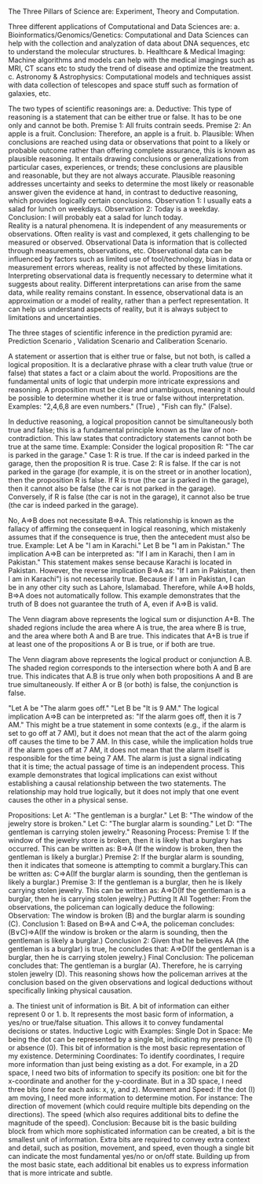 The Three Pillars of Science are: Experiment, Theory and Computation. 

Three different applications of Computational and Data Sciences are: a. Bioinformatics/Genomics/Genetics: Computational and Data Sciences can help with the collection and analyzation of data about DNA sequences, etc to understand the molecular structures. b. Healthcare & Medical Imaging: Machine algorithms and models can help with the medical imagings such as MRI, CT scans etc to study the trend of disease and optimize the treatment.  c. Astronomy & Astrophysics: Computational models and techniques assist with data collection of telescopes and space stuff such as formation of galaxies, etc.   

The two types of scientific reasonings are: a. Deductive: This type of reasoning is a statement that can be either true or false. It has to be one only and cannot be both. Premise 1: All fruits contrain seeds. Premise 2: An apple is a fruit. Conclusion: Therefore, an apple is a fruit.  b. Plausible: When conclusions are reached using data or observations that point to a likely or probable outcome rather than offering complete assurance, this is known as plausible reasoning. It entails drawing conclusions or generalizations from particular cases, experiences, or trends; these conclusions are plausible and reasonable, but they are not always accurate. Plausible reasoning addresses uncertainty and seeks to determine the most likely or reasonable answer given the evidence at hand, in contrast to deductive reasoning, which provides logically certain conclusions.                                         Observation 1: I usually eats a salad for lunch on weekdays. Observation 2: Today is a weekday. Conclusion: I will probably eat a salad for lunch today.    
Reality is a natural phenomena. It is independent of any measurements or observations. Often reality is vast and complexed, it gets challenging to be measured or observed. Observational Data is information that is collected through measurements, observations, etc. Observational data can be influenced by factors such as limited use of tool/technology, bias in data or measurement errors whereas, reality is not affected by these limitations. Interpreting observational data is frequently necessary to determine what it suggests about reality. Different interpretations can arise from the same data, while reality remains constant. In essence, observational data is an approximation or a model of reality, rather than a perfect representation. It can help us understand aspects of reality, but it is always subject to limitations and uncertainties. 

The three stages of scientific inference in the prediction pyramid are: Prediction Scenario , Validation Scenario and Caliberation Scenario. 

A statement or assertion that is either true or false, but not both, is called a logical proposition. It is a declarative phrase with a clear truth value (true or false) that states a fact or a claim about the world. Propositions are the fundamental units of logic that underpin more intricate expressions and reasoning. A proposition must be clear and unambiguous, meaning it should be possible to determine whether it is true or false without interpretation. Examples: "2,4,6,8 are even numbers." (True)      ,     "Fish can fly." (False).    

In deductive reasoning, a logical proposition cannot be simultaneously both true and false; this is a fundamental principle known as the law of non-contradiction. This law states that contradictory statements cannot both be true at the same time.
Example: Consider the logical proposition R: "The car is parked in the garage."
Case 1: R is true. If the car is indeed parked in the garage, then the proposition R is true.
Case 2: R is false. If the car is not parked in the garage (for example, it is on the street or in another location), then the proposition R is false.
If R is true (the car is parked in the garage), then it cannot also be false (the car is not parked in the garage). Conversely, if R is false (the car is not in the garage), it cannot also be true (the car is indeed parked in the garage).

No, A⇒B does not necessitate B⇒A. This relationship is known as the fallacy of affirming the consequent in logical reasoning, which mistakenly assumes that if the consequence is true, then the antecedent must also be true. Example: Let A be "I am in Karachi." Let B be "I am in Pakistan." The implication A⇒B can be interpreted as: "If I am in Karachi, then I am in Pakistan." This statement makes sense because Karachi is located in Pakistan. However, the reverse implication B⇒A as: "If I am in Pakistan, then I am in Karachi") is not necessarily true. Because if I am in Pakistan, I can be in any other city such as Lahore, Islamabad. Therefore, while A⇒B holds, B⇒A does not automatically follow. This example demonstrates that the truth of B does not guarantee the truth of A, even if A⇒B is valid.  

The Venn diagram above represents the logical sum or disjunction A+B. The shaded regions include the area where A is true, the area where B is true, and the area where both A and B are true. This indicates that A+B is true if at least one of the propositions A or B is true, or if both are true.  

The Venn diagram above represents the logical product or conjunction A.B. The shaded region corresponds to the intersection where both A and B are true. This indicates that A.B is true only when both propositions A and B are true simultaneously. If either A or B (or both) is false, the conjunction is false.    


"Let A be "The alarm goes off." "Let B be "It is 9 AM."  The logical implication A⇒B can be interpreted as: "If the alarm goes off, then it is 7 AM." This might be a true statement in some contexts (e.g., if the alarm is set to go off at 7 AM), but it does not mean that the act of the alarm going off causes the time to be 7 AM. In this case, while the implication holds true if the alarm goes off at 7 AM, it does not mean that the alarm itself is responsible for the time being 7 AM. The alarm is just a signal indicating that it is time; the actual passage of time is an independent process. This example demonstrates that logical implications can exist without establishing a causal relationship between the two statements. The relationship may hold true logically, but it does not imply that one event causes the other in a physical sense.  

Propositions:
Let A: "The gentleman is a burglar."
Let B: "The window of the jewelry store is broken."
Let C: "The burglar alarm is sounding."
Let D: "The gentleman is carrying stolen jewelry."
Reasoning Process: Premise 1: If the window of the jewelry store is broken, then it is likely that a burglary has occurred. This can be written as: B⇒A (If the window is broken, then the gentleman is likely a burglar.) Premise 2: If the burglar alarm is sounding, then it indicates that someone is attempting to commit a burglary.This can be written as: C⇒A(If the burglar alarm is sounding, then the gentleman is likely a burglar.) Premise 3: If the gentleman is a burglar, then he is likely carrying stolen jewelry. This can be written as: A⇒D(If the gentleman is a burglar, then he is carrying stolen jewelry.)
Putting It All Together: From the observations, the policeman can logically deduce the following: Observation: The window is broken (B) and the burglar alarm is sounding (C). Conclusion 1: Based on B⇒A and C⇒A, the policeman concludes: (B∨C)⇒A(If the window is broken or the alarm is sounding, then the gentleman is likely a burglar.)
Conclusion 2: Given that he believes AA (the gentleman is a burglar) is true, he concludes that: A⇒D(If the gentleman is a burglar, then he is carrying stolen jewelry.)
Final Conclusion: The policeman concludes that: The gentleman is a burglar (A). Therefore, he is carrying stolen jewelry (D). This reasoning shows how the policeman arrives at the conclusion based on the given observations and logical deductions without specifically linking physical causation. 

a. The tiniest unit of information is Bit. A bit of information can either represent 0 or 1. b. It represents the most basic form of information, a yes/no or true/false situation. This allows it to convey fundamental decisions or states.
Inductive Logic with Examples: Single Dot in Space:
Me being the dot can be represented by a single bit, indicating my presence (1) or absence (0). This bit of information is the most basic representation of my existence.
Determining Coordinates: To identify coordinates, I require more information than just being existing as a dot. For example, in a 2D space, I need two bits of information to specify its position: one bit for the x-coordinate and another for the y-coordinate. But in a 3D space, I need three bits (one for each axis: x, y, and z). 
Movement and Speed: If the dot (I) am moving, I need more information to determine motion. For instance: The direction of movement (which could require multiple bits depending on the directions). The speed (which also requires additional bits to define the magnitude of the speed).
Conclusion: Because bit is the basic building block from which more sophisticated information can be created, a bit is the smallest unit of information. Extra bits are required to convey extra context and detail, such as position, movement, and speed, even though a single bit can indicate the most fundamental yes/no or on/off state. Building up from the most basic state, each additional bit enables us to express information that is more intricate and subtle.  

